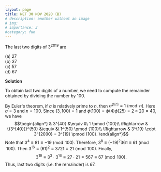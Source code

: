 ```yaml
---
layout: page
title: NET 30 NOV 2020 (B)
# description: another without an image
# img:
# importance: 3
#category: fun
---
```

<!-- # **NET 30 NOV 2020 (B):**  -->

The last two digits of $3^{2019}$ are

(a) $27$<br>
(b) $37$<br>
(c) $57$<br>
(d) $67$<br>

**Solution**

To obtain last two digits of a number, we need to compute the remainder
obtained by dividing the number by $100$.<br>

By Euler's theorem, if $a$ is relatively prime to $n$, then
$a^{\phi(n)}\equiv 1 \pmod n$. Here $a=3$ and $n=100$. Since $(3,100)=1$
and $\phi(100)=\phi(4)\phi(25)=2 \times 20 = 40$, we have
$$\begin{align*}
& 3^{40} &\equiv &\ 1 \pmod {100}\\
\Rightarrow & {(3^{40})}^{50} &\equiv &\ 1^{50} \pmod {100}\\
\Rightarrow & 3^{19} \cdot 3^{2000} = 3^{19} \pmod {100}.
\end{align*}$$ 
Note that $3^{4} \equiv 81 \equiv -19 \pmod{100}$.
Therefore, $3^{8} \equiv (-19)^2 361 \equiv 61 \pmod{100}$. Then
$3^{16} \equiv (61)^2 \equiv 3721 \equiv 21 \pmod{100}$. Finally,
$$3^{19} \equiv 3^3 \cdot 3^{16} \equiv 27 \cdot 21 = 567 \equiv 67 \pmod{100}.$$
Thus, last two digits (i.e. the remainder) is $67$.



